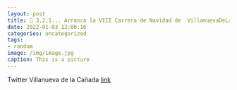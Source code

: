 ```yaml
---
layout: post
title: 📢 3,2,1... Arranca la VIII Carrera de Navidad de  VillanuevaDeLaCañada en este primer domingo del año.🏃🏃‍♀️@DuCrosSeries Depo...
date: 2022-01-03 12:00:16
categories: uncategorized
tags:
- random
image: /img/image.jpg
caption: This is a picture
---
```

Twitter Villanueva de la Cañada [link](https://twitter.com/AytoVDLCanada/status/1477584801695768577)

